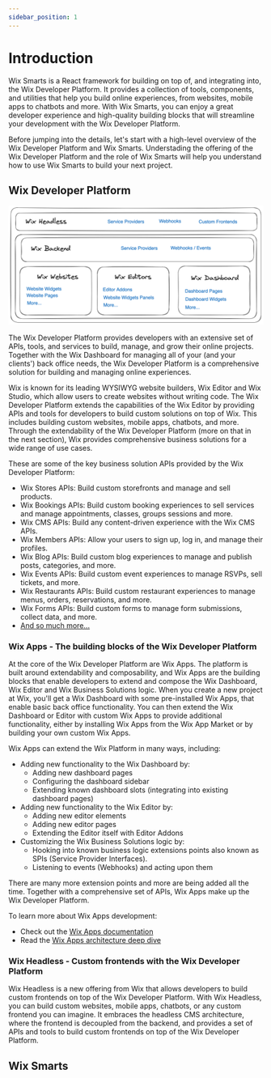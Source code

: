 ```yaml
---
sidebar_position: 1
---
```


# Introduction

Wix Smarts is a React framework for building on top of, and integrating into, the Wix Developer Platform. It provides a collection of tools, components, and utilities that help you build online experiences, from websites, mobile apps to chatbots and more. With Wix Smarts, you can enjoy a great developer experience and high-quality building blocks that will streamline your development with the Wix Developer Platform.

Before jumping into the details, let's start with a high-level overview of the Wix Developer Platform and Wix Smarts. Understading the offering of the Wix Developer Platform and the role of Wix Smarts will help you understand how to use Wix Smarts to build your next project.

## Wix Developer Platform

![Wix Developer Platform](../static/img/developer-platform-overview.png)

The Wix Developer Platform provides developers with an extensive set of APIs, tools, and services to build, manage, and grow their online projects. Together with the Wix Dashboard for managing all of your (and your clients') back office needs, the Wix Developer Platform is a comprehensive solution for building and managing online experiences.

Wix is known for its leading WYSIWYG website builders, Wix Editor and Wix Studio, which allow users to create websites without writing code. The Wix Developer Platform extends the capabilities of the Wix Editor by providing APIs and tools for developers to build custom solutions on top of Wix. This includes building custom websites, mobile apps, chatbots, and more. Through the extendability of the Wix Developer Platform (more on that in the next section), Wix provides comprehensive business solutions for a wide range of use cases.

These are some of the key business solution APIs provided by the Wix Developer Platform:

- Wix Stores APIs: Build custom storefronts and manage and sell products.
- Wix Bookings APIs: Build custom booking experiences to sell services and manage appointments, classes, groups sessions and more.
- Wix CMS APIs: Build any content-driven experience with the Wix CMS APIs.
- Wix Members APIs: Allow your users to sign up, log in, and manage their profiles.
- Wix Blog APIs: Build custom blog experiences to manage and publish posts, categories, and more.
- Wix Events APIs: Build custom event experiences to manage RSVPs, sell tickets, and more.
- Wix Restaurants APIs: Build custom restaurant experiences to manage menus, orders, reservations, and more.
- Wix Forms APIs: Build custom forms to manage form submissions, collect data, and more.
- [And so much more...](https://www.wix.com/app-market/collection/wix-business-solutions)

### Wix Apps - The building blocks of the Wix Developer Platform

At the core of the Wix Developer Platform are Wix Apps. The platform is built around extendability and composability, and Wix Apps are the building blocks that enable developers to extend and compose the Wix Dashboard, Wix Editor and Wix Business Solutions logic. When you create a new project at Wix, you'll get a Wix Dashboard with some pre-installed Wix Apps, that enable basic back office functionality. You can then extend the Wix Dashboard or Editor with custom Wix Apps to provide additional functionality, either by installing Wix Apps from the Wix App Market or by building your own custom Wix Apps.

Wix Apps can extend the Wix Platform in many ways, including:

- Adding new functionality to the Wix Dashboard by:
  - Adding new dashboard pages
  - Configuring the dashboard sidebar
  - Extending known dashboard slots (integrating into existing dashboard pages)
- Adding new functionality to the Wix Editor by:
  - Adding new editor elements
  - Adding new editor pages
  - Extending the Editor itself with Editor Addons
- Customizing the Wix Business Solutions logic by:
  - Hooking into known business logic extensions points also known as SPIs (Service Provider Interfaces).
  - Listening to events (Webhooks) and acting upon them

There are many more extension points and more are being added all the time. Together with a comprehensive set of APIs, Wix Apps make up the Wix Developer Platform.

To learn more about Wix Apps development:

- Check out the [Wix Apps documentation](https://dev.wix.com/docs/build-apps)
- Read the [Wix Apps architecture deep dive](./deep-dive/wix-apps-deep-dive.md)

### Wix Headless - Custom frontends with the Wix Developer Platform

Wix Headless is a new offering from Wix that allows developers to build custom frontends on top of the Wix Developer Platform. With Wix Headless, you can build custom websites, mobile apps, chatbots, or any custom frontend you can imagine. It embraces the headless CMS architecture, where the frontend is decoupled from the backend, and provides a set of APIs and tools to build custom frontends on top of the Wix Developer Platform.

## Wix Smarts

